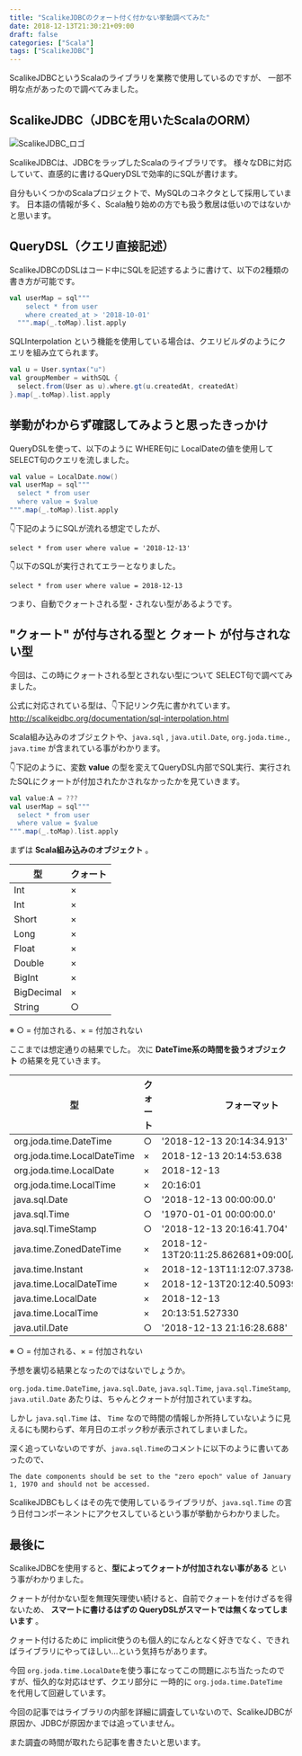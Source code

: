 ```yaml
---
title: "ScalikeJDBCのクォート付く付かない挙動調べてみた"
date: 2018-12-13T21:30:21+09:00
draft: false
categories: ["Scala"]
tags: ["ScalikeJDBC"]
---
```


ScalikeJDBCというScalaのライブラリを業務で使用しているのですが、
一部不明な点があったので調べてみました。

## ScalikeJDBC（JDBCを用いたScalaのORM）

![ScalikeJDBC_ロゴ](/images/scalikejdbc-logo.png)

ScalikeJDBCは、JDBCをラップしたScalaのライブラリです。
様々なDBに対応していて、直感的に書けるQueryDSLで効率的にSQLが書けます。

自分もいくつかのScalaプロジェクトで、MySQLのコネクタとして採用しています。
日本語の情報が多く、Scala触り始めの方でも扱う敷居は低いのではないかと思います。

## QueryDSL（クエリ直接記述）

ScalikeJDBCのDSLはコード中にSQLを記述するように書けて、以下の2種類の書き方が可能です。

```example.scala
val userMap = sql"""
    select * from user
    where created_at > '2018-10-01'
  """.map(_.toMap).list.apply
```

SQLInterpolation という機能を使用している場合は、クエリビルダのようにクエリを組み立てられます。

```example.scala
val u = User.syntax("u")
val groupMember = withSQL {
  select.from(User as u).where.gt(u.createdAt, createdAt)
}.map(_.toMap).list.apply
```

## 挙動がわからず確認してみようと思ったきっかけ

QueryDSLを使って、以下のように WHERE句に LocalDateの値を使用してSELECT句のクエリを流しました。

```example.scala
val value = LocalDate.now()
val userMap = sql"""
  select * from user
  where value = $value
""".map(_.toMap).list.apply
```

👇下記のようにSQLが流れる想定でしたが、

```
select * from user where value = '2018-12-13'
```

👇以下のSQLが実行されてエラーとなりました。

```
select * from user where value = 2018-12-13
```

つまり、自動でクォートされる型・されない型があるようです。

## "クォート" が付与される型と クォート が付与されない型

今回は、この時にクォートされる型とされない型について SELECT句で調べてみました。

公式に対応されている型は、👇下記リンク先に書かれています。
http://scalikejdbc.org/documentation/sql-interpolation.html

Scala組み込みのオブジェクトや、`java.sql` , `java.util.Date`, `org.joda.time.`, `java.time` が含まれている事がわかります。

👇下記のように、変数 **value** の型を変えてQueryDSL内部でSQL実行、実行されたSQLにクォートが付加されたかされなかったかを見ていきます。

```example.scala
val value:A = ???
val userMap = sql"""
  select * from user
  where value = $value
""".map(_.toMap).list.apply
```

まずは  **Scala組み込みのオブジェクト** 。

| 型 | クォート |
|---|---|
| Int | × |
| Int | × |
| Short | × |
| Long | × |
| Float | × |
| Double | × |
| BigInt | × |
| BigDecimal | × |
| String | ○ |

※ ○ = 付加される、× = 付加されない

ここまでは想定通りの結果でした。
次に **DateTime系の時間を扱うオブジェクト** の結果を見ていきます。

| 型 | クォート | フォーマット |
|---|---|---|
| org.joda.time.DateTime | ○ | '2018-12-13 20:14:34.913' |
| org.joda.time.LocalDateTime | × | 2018-12-13 20:14:53.638 |
| org.joda.time.LocalDate | × | 2018-12-13 |
| org.joda.time.LocalTime | × | 20:16:01 |
| java.sql.Date | ○ | '2018-12-13 00:00:00.0' |
| java.sql.Time | ○ | '1970-01-01 00:00:00.0' |
| java.sql.TimeStamp | ○ | '2018-12-13 20:16:41.704' |
| java.time.ZonedDateTime | × | 2018-12-13T20:11:25.862681+09:00[Asia/Tokyo] |
| java.time.Instant | × | 2018-12-13T11:12:07.373849Z |
| java.time.LocalDateTime | × | 2018-12-13T20:12:40.509394 |
| java.time.LocalDate | × | 2018-12-13 |
| java.time.LocalTime | × | 20:13:51.527330 |
| java.util.Date | ○ | '2018-12-13 21:16:28.688' |

※ ○ = 付加される、× = 付加されない

予想を裏切る結果となったのではないでしょうか。

`org.joda.time.DateTime`, `java.sql.Date`, `java.sql.Time`, `java.sql.TimeStamp`, `java.util.Date` あたりは、ちゃんとクォートが付加されていますね。

しかし `java.sql.Time` は、 `Time` なので時間の情報しか所持していないように見えるにも関わらず、年月日のエポック秒が表示されてしまいました。

深く追っていないのですが、`java.sql.Time`のコメントに以下のように書いてあったので、

```
The date components should be set to the "zero epoch" value of January 1, 1970 and should not be accessed.
```

ScalikeJDBCもしくはその先で使用しているライブラリが、`java.sql.Time` の言う日付コンポーネントにアクセスしているという事が挙動からわかりました。

## 最後に

ScalikeJDBCを使用すると、**型によってクォートが付加されない事がある** という事がわかりました。

クォートが付かない型を無理矢理使い続けると、自前でクォートを付けざるを得ないため、 **スマートに書けるはずの QueryDSLがスマートでは無くなってしまいます** 。

クォート付けるために implicit使うのも個人的になんとなく好きでなく、できればライブラリにやってほしい…という気持ちがあります。

今回 `org.joda.time.LocalDate`を使う事になってこの問題にぶち当たったのですが、恒久的な対応はせず、クエリ部分に 一時的に `org.joda.time.DateTime` を代用して回避しています。

今回の記事ではライブラリの内部を詳細に調査していないので、ScalikeJDBCが原因か、JDBCが原因かまでは追っていません。

また調査の時間が取れたら記事を書きたいと思います。
